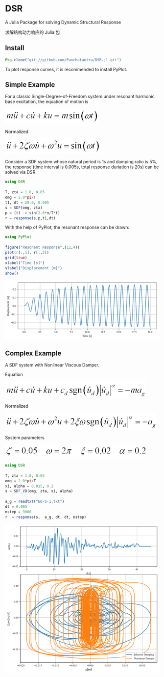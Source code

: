 # DSR
A Julia Package for solving Dynamic Structural Response

求解结构动力响应的 Julia 包


## Install

```julia
Pkg.clone("git://github.com/Panchatantra/DSR.jl.git")
```

To plot response curves, it is recommended to install PyPlot.

## Simple Example

For a classic Single-Degree-of-Freedom system under resonant harmonic base excitation, the equation of motion is

![eq0](Docs/Eqn0.gif)

Normalized

![eq1](Docs/Eqn1.gif)

Consider a SDF system whose natural period is 1s and damping ratio is 5%, the response (time interval is 0.005s, total response duriation is 20s) can be solved via DSR. 

```julia
using DSR

T, zta = 1.0, 0.05
omg = 2.0*pi/T
t1, dt = 20.0, 0.005
s = SDF(omg, zta)
p = (t) -> sin(2.0*π/T*t)
r = response(s,p,t1,dt)
```

With the help of PyPlot, the resonant response can be drawn:

```julia
using PyPlot

figure("Resonant Response",(12,4))
plot(r[:,1], r[:,2])
grid(true)
xlabel("Time [s]")
ylabel("Displacement [m]")
show()
```

![resonant_response.png](Docs/resonant_response.png "Resonant Response")

## Complex Example

A SDF system with Nonlinear Viscous Damper.

Equation

![eq2](Docs/Eqn2.gif)

Normalized

![eq3](Docs/Eqn3.gif)

System parameters

![eq4](Docs/Eqn4.gif)

```julia
using DSR

T, zta = 1.0, 0.05
omg = 2.0*pi/T
xi, alpha = 0.015, 0.2
s = SDF_VD(omg, zta, xi, alpha)

a_g = readtxt("EQ-S-1.txt")
dt = 0.005
nstep = 9000
r  = response(s,  a_g, dt, dt, nstep)
```

![seismic_response_VD.png](Docs/seismic_response_VD.png)